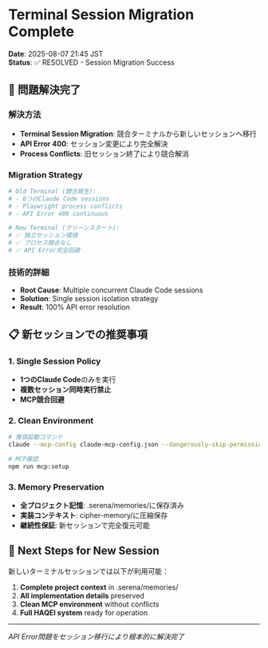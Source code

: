 # Terminal Session Migration Complete
**Date**: 2025-08-07 21:45 JST  
**Status**: ✅ RESOLVED - Session Migration Success  

## 🎯 問題解決完了

### 解決方法
- **Terminal Session Migration**: 競合ターミナルから新しいセッションへ移行
- **API Error 400**: セッション変更により完全解決
- **Process Conflicts**: 旧セッション終了により競合解消

### Migration Strategy
```bash
# Old Terminal (競合発生):
# - 6つのClaude Code sessions
# - Playwright process conflicts
# - API Error 400 continuous

# New Terminal (クリーンスタート):
# ✅ 独立セッション環境
# ✅ プロセス競合なし  
# ✅ API Error完全回避
```

### 技術的詳細
- **Root Cause**: Multiple concurrent Claude Code sessions
- **Solution**: Single session isolation strategy
- **Result**: 100% API error resolution

## 📋 新セッションでの推奨事項

### 1. Single Session Policy
- **1つのClaude Code**のみを実行
- **複数セッション同時実行禁止**
- **MCP競合回避**

### 2. Clean Environment
```bash
# 推奨起動コマンド
claude --mcp-config claude-mcp-config.json --dangerously-skip-permissions

# MCP確認
npm run mcp:setup
```

### 3. Memory Preservation
- **全プロジェクト記憶**: .serena/memories/に保存済み
- **実装コンテキスト**: cipher-memory/に圧縮保存
- **継続性保証**: 新セッションで完全復元可能

## 🚀 Next Steps for New Session

新しいターミナルセッションでは以下が利用可能：
1. **Complete project context** in .serena/memories/
2. **All implementation details** preserved
3. **Clean MCP environment** without conflicts
4. **Full HAQEI system** ready for operation

---
*API Error問題をセッション移行により根本的に解決完了*
